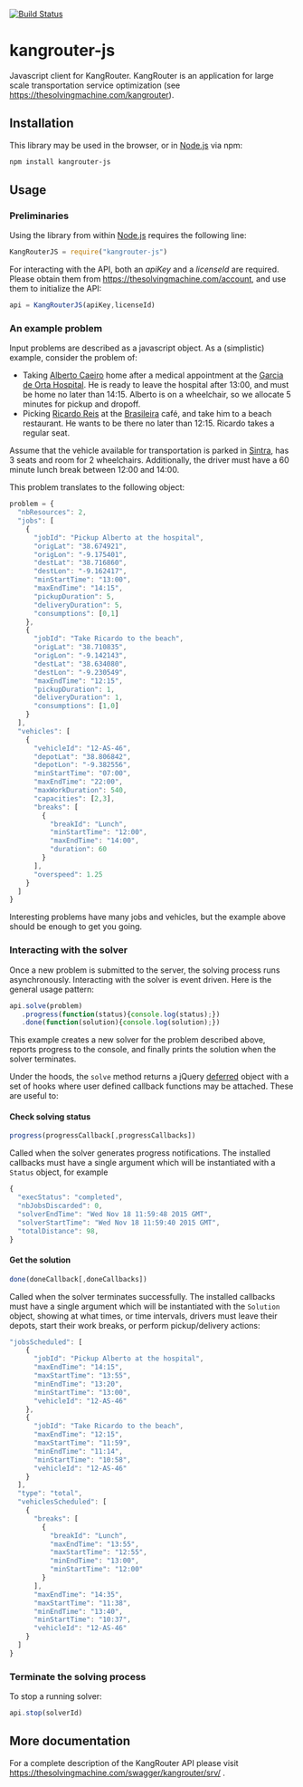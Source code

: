 [![Build Status](https://travis-ci.org/TheSolvingMachine/kangrouter-js.svg)](https://travis-ci.org/TheSolvingMachine/kangrouter-js)

# kangrouter-js

Javascript client for KangRouter. KangRouter is an application for large scale transportation service optimization (see https://thesolvingmachine.com/kangrouter). 
    
## Installation

This library may be used in the browser, or in [Node.js](https://nodejs.org/en/) via npm: 

```bash
npm install kangrouter-js
```

## Usage

### Preliminaries

Using the library from within [Node.js](https://nodejs.org/en/) requires the following line:

```javascript
KangRouterJS = require("kangrouter-js")
```

For interacting with the API, both an *apiKey* and a *licenseId* are required. Please
obtain them from https://thesolvingmachine.com/account, and use them to initialize the API:

```javascript
api = KangRouterJS(apiKey,licenseId)
```


### An example problem

Input problems are described as a javascript object. As a (simplistic) example, consider the problem of:
* Taking [Alberto Caeiro](https://en.wikipedia.org/wiki/Fernando_Pessoa#Alberto_Caeiro) home after a medical appointment at the [Garcia de Orta Hospital](http://www.hgo.pt/). He is ready to leave the hospital after 13:00, and must be home no later than 14:15. Alberto is on a wheelchair, so we allocate 5 minutes for pickup and dropoff.
* Picking [Ricardo Reis](https://en.wikipedia.org/wiki/Fernando_Pessoa#Ricardo_Reis) at the [Brasileira](https://en.wikipedia.org/wiki/Caf%C3%A9_A_Brasileira) café, and take him to a beach restaurant. He wants to be there no later than 12:15. Ricardo takes a regular seat.

Assume that the vehicle available for transportation is parked in [Sintra](https://en.wikipedia.org/wiki/Sintra), has 3 seats and room for 2 wheelchairs.  Additionally, the driver must have a 60 minute lunch break between 12:00 and 14:00. 

This problem translates to the following object:

```javascript
problem = {
  "nbResources": 2,
  "jobs": [
    {
      "jobId": "Pickup Alberto at the hospital",
      "origLat": "38.674921",
      "origLon": "-9.175401",
      "destLat": "38.716860",
      "destLon": "-9.162417",
      "minStartTime": "13:00",
      "maxEndTime": "14:15",
      "pickupDuration": 5,
      "deliveryDuration": 5,
      "consumptions": [0,1]
    },
    {
      "jobId": "Take Ricardo to the beach",
      "origLat": "38.710835",
      "origLon": "-9.142143",
      "destLat": "38.634080",
      "destLon": "-9.230549",
      "maxEndTime": "12:15",
      "pickupDuration": 1,
      "deliveryDuration": 1,
      "consumptions": [1,0]
    }
  ],
  "vehicles": [
    {
      "vehicleId": "12-AS-46",
      "depotLat": "38.806842",
      "depotLon": "-9.382556",
      "minStartTime": "07:00",
      "maxEndTime": "22:00",
      "maxWorkDuration": 540,
      "capacities": [2,3],
      "breaks": [
        {
          "breakId": "Lunch",
          "minStartTime": "12:00",
          "maxEndTime": "14:00",
          "duration": 60
        }
      ],
      "overspeed": 1.25
    }
  ]
}
```
Interesting problems have many jobs and vehicles, but the example above should be enough to get you going.

### Interacting with the solver

Once a new problem is submitted to the server, the solving process runs asynchronously. Interacting with the solver is event driven. Here is the general usage pattern:

```javascript
api.solve(problem)
   .progress(function(status){console.log(status);})
   .done(function(solution){console.log(solution);})
```

This example creates a new solver for the problem described above, reports progress to the console, and finally prints the solution when the solver terminates.

Under the hoods, the `solve` method returns a jQuery [deferred](https://api.jquery.com/category/deferred-object/)  object with a set of hooks where user defined callback functions may be attached. These are useful to:

#### Check solving status

```javascript
progress(progressCallback[,progressCallbacks])
```

Called when the solver generates progress notifications. The installed callbacks must have a single argument which will be instantiated with a `Status` object, for example

```javascript
{
  "execStatus": "completed",
  "nbJobsDiscarded": 0,
  "solverEndTime": "Wed Nov 18 11:59:48 2015 GMT",
  "solverStartTime": "Wed Nov 18 11:59:40 2015 GMT",
  "totalDistance": 98,
}
```

#### Get the solution

```javascript
done(doneCallback[,doneCallbacks])
```

Called when the solver terminates successfully. The installed callbacks must have a single argument which will be instantiated with the `Solution` object, showing at what times, or time intervals, drivers must leave their depots, start their work breaks, or perform pickup/delivery actions:

```javascript
"jobsScheduled": [
    {
      "jobId": "Pickup Alberto at the hospital",
      "maxEndTime": "14:15",
      "maxStartTime": "13:55",
      "minEndTime": "13:20",
      "minStartTime": "13:00",
      "vehicleId": "12-AS-46"
    },
    {
      "jobId": "Take Ricardo to the beach",
      "maxEndTime": "12:15",
      "maxStartTime": "11:59",
      "minEndTime": "11:14",
      "minStartTime": "10:58",
      "vehicleId": "12-AS-46"
    }
  ],
  "type": "total",
  "vehiclesScheduled": [
    {
      "breaks": [
        {
          "breakId": "Lunch",
          "maxEndTime": "13:55",
          "maxStartTime": "12:55",
          "minEndTime": "13:00",
          "minStartTime": "12:00"
        }
      ],
      "maxEndTime": "14:35",
      "maxStartTime": "11:38",
      "minEndTime": "13:40",
      "minStartTime": "10:37",
      "vehicleId": "12-AS-46"
    }
  ]
}
```

### Terminate the solving process
To stop a running solver:

```javascript
api.stop(solverId)
```

## More documentation
For a complete description of the KangRouter API please visit https://thesolvingmachine.com/swagger/kangrouter/srv/ .
